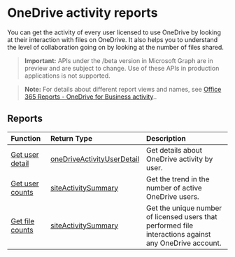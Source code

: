 # OneDrive activity reports

You can get the activity of every user licensed to use OneDrive by looking at their interaction with files on OneDrive. It also helps you to understand the level of collaboration going on by looking at the number of files shared.

> **Important:** APIs under the /beta version in Microsoft Graph are in preview and are subject to change. Use of these APIs in production applications is not supported.

> **Note:** For details about different report views and names, see [Office 365 Reports - OneDrive for Business activity](https://support.office.com/client/OneDrive-for-Business-user-activity-8bbe4bf8-221b-46d6-99a5-2fb3c8ef9353)..

## Reports

| Function                                 | Return Type                              | Description                              |
| :--------------------------------------- | :--------------------------------------- | :--------------------------------------- |
| [Get user detail](../api/reportroot_onedriveactivityuserdetail.md) | [oneDriveActivityUserDetail](../api/reportroot_onedriveactivityuserdetail.md#response) | Get details about OneDrive activity by user. |
| [Get user counts](../api/reportroot_onedriveactivityusercounts.md) | [siteActivitySummary](../api/reportroot_onedriveactivityusercounts.md#response) | Get the trend in the number of active OneDrive users. |
| [Get file counts](../api/reportroot_onedriveactivityfilecounts.md) | [siteActivitySummary](../api/reportroot_onedriveactivityfilecounts.md#response) | Get the unique number of licensed users that performed file interactions against any OneDrive account. |
